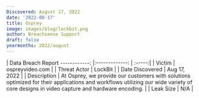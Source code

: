 ```yaml
---
Discovered: August 17, 2022
date: '2022-08-17'
title: Osprey
image: images/blog/lockbit.png
author: Breachsense Support
draft: false
yearmonths: 2022/august
---
```



| Data Breach Report
------------:     |:-------------:    | :-----:|
| Victim      | ospreyvideo.com      | 
| Threat Actor      | LockBit      | 
| Date Discovered      | Aug 17, 2022      | 
| Description      | At Osprey, we provide our customers with solutions optimized for their applications and workflows utilizing our wide variety of core designs in video capture and hardware encoding.      | 
| Leak Size      | N/A      | 

